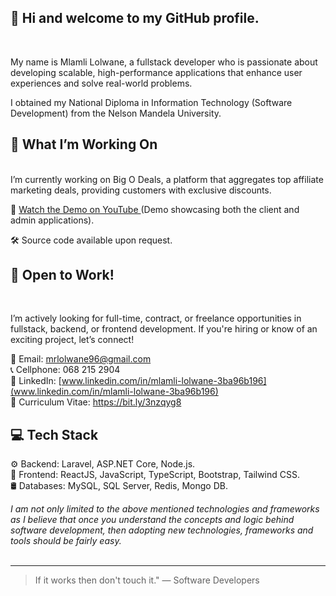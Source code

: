 ## :wave: Hi and welcome to my GitHub profile. 
<br/>

My name is Mlamli Lolwane, a fullstack developer who is passionate about developing scalable, high-performance applications that enhance user experiences and solve real-world problems.

I obtained my National Diploma in Information Technology (Software Development) from the Nelson Mandela University. 
<br/>


## 📌 What I’m Working On

<br/>
I’m currently working on Big O Deals, a platform that aggregates top affiliate marketing deals, providing customers with exclusive discounts. <br/>

🎥 <a href="https://youtube.com/MlamliLolwane1"> Watch the Demo on YouTube </a> (Demo showcasing both the client and admin applications). <br/>

🛠️ Source code available upon request.
<br/>


## 🔎 Open to Work!

<br/>

I’m actively looking for full-time, contract, or freelance opportunities in fullstack, backend, or frontend development. If you're hiring or know of an exciting project, let’s connect!

📧 Email: mrlolwane96@gmail.com <br/>
📞 Cellphone: 068 215 2904 <br/>
🔗 LinkedIn: [www.linkedin.com/in/mlamli-lolwane-3ba96b196](www.linkedin.com/in/mlamli-lolwane-3ba96b196) <br/>
📄 Curriculum Vitae: https://bit.ly/3nzqyg8 
<br/>


## 💻 Tech Stack

⚙️ Backend: Laravel, ASP.NET Core, Node.js. <br/>
🎨 Frontend: ReactJS, JavaScript, TypeScript, Bootstrap, Tailwind CSS. <br/>
🛢️ Databases: MySQL, SQL Server, Redis, Mongo DB.
<br/>

*I am not only limited to the above mentioned technologies and frameworks as I believe that once you understand
the concepts and logic behind software development, then adopting new technologies, frameworks and tools should be fairly easy.* <br/><br/>


---

> If it works then don't touch it." 
— Software Developers
